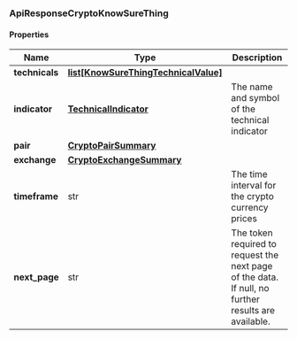 

[//]: # (CLASS:ApiResponseCryptoKnowSureThing)

[//]: # (KIND:object)

### ApiResponseCryptoKnowSureThing

#### Properties

[//]: # (START_DEFINITION)

Name | Type | Description
------------ | ------------- | -------------
**technicals** | [**list[KnowSureThingTechnicalValue]**](KnowSureThingTechnicalValue.md) |  &nbsp;
**indicator** | [**TechnicalIndicator**](TechnicalIndicator.md) | The name and symbol of the technical indicator &nbsp;
**pair** | [**CryptoPairSummary**](CryptoPairSummary.md) |  &nbsp;
**exchange** | [**CryptoExchangeSummary**](CryptoExchangeSummary.md) |  &nbsp;
**timeframe** | str | The time interval for the crypto currency prices &nbsp;
**next_page** | str | The token required to request the next page of the data. If null, no further results are available. &nbsp;

[//]: # (END_DEFINITION)


[//]: # (CONTAINED_CLASS:KnowSureThingTechnicalValue)


[//]: # (CONTAINED_CLASS:TechnicalIndicator)


[//]: # (CONTAINED_CLASS:CryptoPairSummary)


[//]: # (CONTAINED_CLASS:CryptoExchangeSummary)



